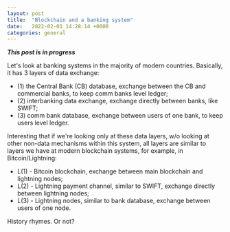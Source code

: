 ```yaml
---
layout: post
title:  "Blockchain and a banking system"
date:   2022-02-01 14:28:14 +0000
categories: general
---
```


***This post is in progress***

Let's look at banking systems in the majority of modern countries. Basically, it has 3 layers of data exchange:
- (1) the Central Bank (CB) database, exchange between the CB and commercial banks, to keep comm banks level ledger;
- (2) interbanking data exchange, exchange directly between banks, like SWIFT;
- (3) comm bank database, exchange between users of one bank, to keep users level ledger.

Interesting that if we're looking only at these data layers, w/o looking at other non-data mechanisms within this system, all layers are similar to layers we have at modern blockchain systems, for example, in Bitcoin/Lightning:
- L(1) - Bitcoin blockchain, exchange between main blockchain and lightning nodes;
- L(2) - Lightning payment channel, similar to SWIFT, exchange directly between lightning nodes;
- L(3) - Lightning nodes, similar to bank database, exchange between users of one node.

History rhymes. Or not?